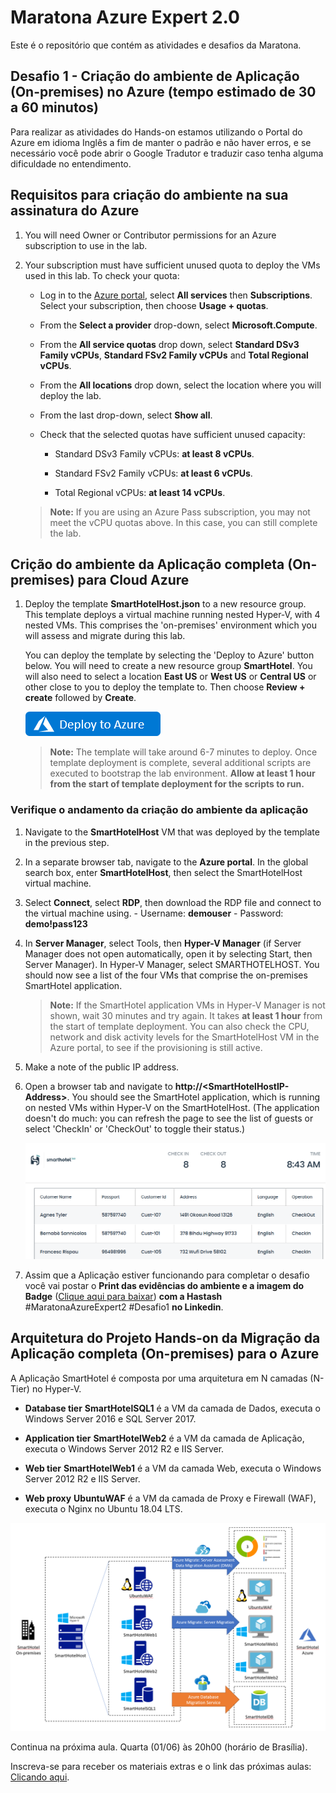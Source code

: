# Maratona Azure Expert 2.0

Este é o repositório que contém as atividades e desafios da Maratona.

## Desafio 1 - Criação do ambiente de Aplicação (On-premises) no Azure (tempo estimado de 30 a 60 minutos)

Para realizar as atividades do Hands-on estamos utilizando o Portal do Azure em idioma Inglês a fim de manter o padrão e não haver erros, e se necessário você pode abrir o Google Tradutor e traduzir caso tenha alguma dificuldade no entendimento.

## Requisitos para criação do ambiente na sua assinatura do Azure

1. You will need Owner or Contributor permissions for an Azure subscription to use in the lab.

2. Your subscription must have sufficient unused quota to deploy the VMs used in this lab. To check your quota:

    - Log in to the [Azure portal](https://portal.azure.com), select **All services** then **Subscriptions**. Select your subscription, then choose **Usage + quotas**.
  
    - From the **Select a provider** drop-down, select **Microsoft.Compute**.
  
    - From the **All service quotas** drop down, select **Standard DSv3 Family vCPUs**, **Standard FSv2 Family vCPUs** and **Total Regional vCPUs**.
  
    - From the **All locations** drop down, select the location where you will deploy the lab.
  
    - From the last drop-down, select **Show all**.
  
    - Check that the selected quotas have sufficient unused capacity:
  
        - Standard DSv3 Family vCPUs: **at least 8 vCPUs**.
  
        - Standard FSv2 Family vCPUs: **at least 6 vCPUs**.

        - Total Regional vCPUs: **at least 14 vCPUs**.

    > **Note:** If you are using an Azure Pass subscription, you may not meet the vCPU quotas above. In this case, you can still complete the lab.

## Crição do ambiente da Aplicação completa (On-premises) para Cloud Azure

1. Deploy the template **SmartHotelHost.json** to a new resource group. This template deploys a virtual machine running nested Hyper-V, with 4 nested VMs. This comprises the 'on-premises' environment which you will assess and migrate during this lab.

    You can deploy the template by selecting the 'Deploy to Azure' button below. You will need to create a new resource group **SmartHotel**. You will also need to select a location **East US** or **West US** or **Central US** or other close to you to deploy the template to. Then choose **Review + create** followed by **Create**. 

    <a href="https://portal.azure.com/#create/Microsoft.Template/uri/https%3A%2F%2Fcloudworkshop.blob.core.windows.net%2Fline-of-business-application-migration%2Fsept-2020%2FSmartHotelHost.json" target="_blank">![Button to deploy the SmartHotelHost template to Azure.](/AllFiles/Images/deploy-to-azure.png)</a>

    > **Note:** The template will take around 6-7 minutes to deploy. Once template deployment is complete, several additional scripts are executed to bootstrap the lab environment. **Allow at least 1 hour from the start of template deployment for the scripts to run.**

### Verifique o andamento da criação do ambiente da aplicação

1. Navigate to the **SmartHotelHost** VM that was deployed by the template in the previous step.

1. In a separate browser tab, navigate to the **Azure portal**. In the global search box, enter **SmartHotelHost**, then select the SmartHotelHost virtual machine.

1. Select **Connect**, select **RDP**, then download the RDP file and connect to the virtual machine using.
        - Username: **demouser**
        - Password: **demo!pass123**

1. In **Server Manager**, select Tools, then **Hyper-V Manager** (if Server Manager does not open automatically, open it by selecting Start, then Server Manager). In Hyper-V Manager, select SMARTHOTELHOST. You should now see a list of the four VMs that comprise the on-premises SmartHotel application.

    > **Note:** If the SmartHotel application VMs in Hyper-V Manager is not shown, wait 30 minutes and try again. It takes **at least 1 hour** from the start of template deployment. You can also check the CPU, network and disk activity levels for the SmartHotelHost VM in the Azure portal, to see if the provisioning is still active.

2. Make a note of the public IP address.

3. Open a browser tab and navigate to **http://\<SmartHotelHostIP-Address\>**. You should see the SmartHotel application, which is running on nested VMs within Hyper-V on the SmartHotelHost. (The application doesn't do much: you can refresh the page to see the list of guests or select 'CheckIn' or 'CheckOut' to toggle their status.)

    ![Browser screenshot showing the SmartHotel application.](/AllFiles/Images/smarthotel.png)

1. Assim que a Aplicação estiver funcionando para completar o desafio você vai postar o **Print das evidências do ambiente e a imagem do Badge** ([Clique aqui para baixar](https://guilhermemaia.com/badge-maratona)) **com a Hastash** #MaratonaAzureExpert2 #Desafio1 **no Linkedin**.

## Arquitetura do Projeto Hands-on da Migração da Aplicação completa (On-premises) para o Azure

A Aplicação SmartHotel é composta por uma arquitetura em N camadas (N-Tier) no Hyper-V.

- **Database tier** **SmartHotelSQL1** é a VM da camada de Dados, executa o Windows Server 2016 e SQL Server 2017.

- **Application tier** **SmartHotelWeb2** é a VM da camada de Aplicação, executa o Windows Server 2012 R2 e IIS Server.

- **Web tier** **SmartHotelWeb1** é a VM da camada Web, executa o Windows Server 2012 R2 e IIS Server.

- **Web proxy** **UbuntuWAF** é a VM da camada de Proxy e Firewall (WAF), executa o Nginx no Ubuntu 18.04 LTS.

![A slide shows the on-premises SmartHotel application architecture.](/AllFiles/Images/overview.png)

Continua na próxima aula. Quarta (01/06) às 20h00 (horário de Brasília).

Inscreva-se para receber os materiais extras e o link das próximas aulas: [Clicando aqui](https://guilhermemaia.com/inscricoes-maratona-jun22).

